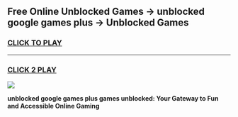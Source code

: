 
## Free Online Unblocked Games → unblocked google games plus → Unblocked Games
<h3>
<a href="https://premium.freeplayer.one?title=unblocked_google_games_plus&ref=21F">CLICK TO PLAY</a></h3>
<hr>

<h3>
<a href="https://premium.freeplayer.one?title=unblocked_google_games_plus&ref=21F">CLICK 2 PLAY</a>
  
</h3>

<a href="https://premium.freeplayer.one?title=unblocked_google_games_plus&ref=21F/"><img src="https://clearcache.store/games.png"></a>


**unblocked google games plus games unblocked: Your Gateway to Fun and Accessible Online Gaming**
